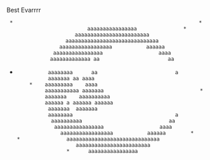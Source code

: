 Best Evarrrr

     *                                                            *
                              aaaaaaaaaaaaaaaa               *
                          aaaaaaaaaaaaaaaaaaaaaaaa
                       aaaaaaaaaaaaaaaaaaaaaaaaaaaaaa
                     aaaaaaaaaaaaaaaaa           aaaaaa
                   aaaaaaaaaaaaaaaa                  aaaa
                  aaaaaaaaaaaaa aa                      aa
 *               aaaaaaaa      aa                         a
                 aaaaaaa aa aaaa
           *    aaaaaaaaa    aaaa
                aaaaaaaaaaa aaaaaaa                               *
                aaaaaaa    aaaaaaaaaa
                aaaaaa a aaaaaa aaaaaa
                 aaaaaaa  aaaaaaa
                 aaaaaaaa                                 a
                  aaaaaaaaaa                            aa
                   aaaaaaaaaaaaaaaa                  aaaa
                     aaaaaaaaaaaaaaaaa           aaaaaa        *
       *               aaaaaaaaaaaaaaaaaaaaaaaaaaaaaa
                          aaaaaaaaaaaaaaaaaaaaaaaa
                       *      aaaaaaaaaaaaaaaa

